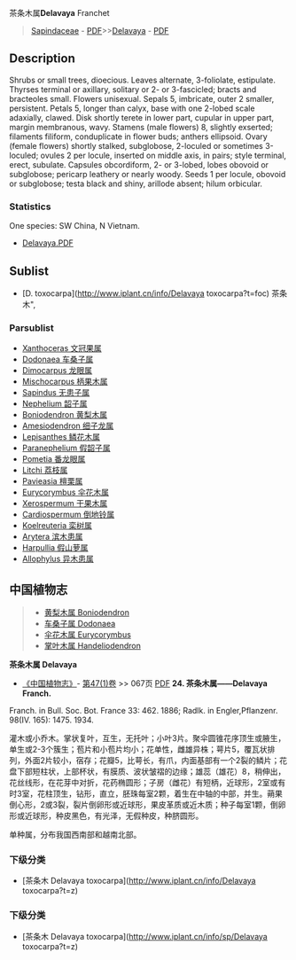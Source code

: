 茶条木属**Delavaya** Franchet

> [Sapindaceae](http://www.iplant.cn/info/Sapindaceae?t=foc) - [PDF](http://www.iplant.cn/foc/pdf/Sapindaceae.pdf)>>[Delavaya](http://www.iplant.cn/info/Delavaya?t=foc) - [PDF](http://www.iplant.cn/foc/pdf/Delavaya.pdf)
## Description

Shrubs or small trees, dioecious. Leaves alternate, 3-foliolate, estipulate. Thyrses terminal or axillary, solitary or 2- or 3-fascicled; bracts and bracteoles small. Flowers unisexual. Sepals 5, imbricate, outer 2 smaller, persistent. Petals 5, longer than calyx, base with one 2-lobed scale adaxially, clawed. Disk shortly terete in lower part, cupular in upper part, margin membranous, wavy. Stamens (male flowers) 8, slightly exserted; filaments filiform, conduplicate in flower buds; anthers ellipsoid. Ovary (female flowers) shortly stalked, subglobose, 2-loculed or sometimes 3-loculed; ovules 2 per locule, inserted on middle axis, in pairs; style terminal, erect, subulate. Capsules obcordiform, 2- or 3-lobed, lobes obovoid or subglobose; pericarp leathery or nearly woody. Seeds 1 per locule, obovoid or subglobose; testa black and shiny, arillode absent; hilum orbicular.

### Statistics
One species: SW China, N Vietnam.

* [Delavaya.PDF](http://www.iplant.cn/foc/pdf/Delavaya.pdf)

## Sublist

* [D.  toxocarpa](http://www.iplant.cn/info/Delavaya toxocarpa?t=foc) 茶条木",

### Parsublist

* [Xanthoceras  文冠果属](http://www.iplant.cn/info/Xanthoceras?t=foc)
* [Dodonaea  车桑子属](http://www.iplant.cn/info/Dodonaea?t=foc)
* [Dimocarpus  龙眼属](http://www.iplant.cn/info/Dimocarpus?t=foc)
* [Mischocarpus  柄果木属](http://www.iplant.cn/info/Mischocarpus?t=foc)
* [Sapindus  无患子属](http://www.iplant.cn/info/Sapindus?t=foc)
* [Nephelium  韶子属](http://www.iplant.cn/info/Nephelium?t=foc)
* [Boniodendron  黄梨木属](http://www.iplant.cn/info/Boniodendron?t=foc)
* [Amesiodendron  细子龙属](http://www.iplant.cn/info/Amesiodendron?t=foc)
* [Lepisanthes  鳞花木属](http://www.iplant.cn/info/Lepisanthes?t=foc)
* [Paranephelium  假韶子属](http://www.iplant.cn/info/Paranephelium?t=foc)
* [Pometia  番龙眼属](http://www.iplant.cn/info/Pometia?t=foc)
* [Litchi  荔枝属](http://www.iplant.cn/info/Litchi?t=foc)
* [Pavieasia  檀栗属](http://www.iplant.cn/info/Pavieasia?t=foc)
* [Eurycorymbus  伞花木属](http://www.iplant.cn/info/Eurycorymbus?t=foc)
* [Xerospermum  干果木属](http://www.iplant.cn/info/Xerospermum?t=foc)
* [Cardiospermum  倒地铃属](http://www.iplant.cn/info/Cardiospermum?t=foc)
* [Koelreuteria  栾树属](http://www.iplant.cn/info/Koelreuteria?t=foc)
* [Arytera  滨木患属](http://www.iplant.cn/info/Arytera?t=foc)
* [Harpullia  假山萝属](http://www.iplant.cn/info/Harpullia?t=foc)
* [Allophylus  异木患属](http://www.iplant.cn/info/Allophylus?t=foc)

## 中国植物志

> * [黄梨木属  Boniodendron](Boniodendron-黄梨木属.md)
> * [车桑子属  Dodonaea](http://www.iplant.cn/info/Dodonaea?t=z)
> * [伞花木属  Eurycorymbus](http://www.iplant.cn/info/Eurycorymbus?t=z)
> * [掌叶木属  Handeliodendron](http://www.iplant.cn/info/Handeliodendron?t=z)

**茶条木属 Delavaya**

* [《中国植物志》](http://www.iplant.cn/frps)- [第47(1)卷](http://www.iplant.cn/frps/vol/47(1)) >> 067页 [PDF](http://www.iplant.cn/frps/pdf/47(1)/067y.pdf)
**24. 茶条木属——Delavaya Franch.**

Franch. in Bull. Soc. Bot. France 33: 462. 1886; Radlk. in Engler,Pflanzenr. 98(IV. 165): 1475. 1934.

灌木或小乔木。掌状复叶，互生，无托叶；小叶3片。聚伞圆锥花序顶生或腋生，单生或2-3个簇生；苞片和小苞片均小；花单性，雌雄异株；萼片5，覆瓦状排列，外面2片较小，宿存；花瓣5，比萼长，有爪，内面基部有一个2裂的鳞片；花盘下部短柱状，上部杯状，有膜质、波状皱褶的边缘；雄蕊（雄花）8，稍伸出，花丝线形，在花芽中对折，花药椭圆形；子房（雌花）有短柄，近球形，2室或有时3室，花柱顶生，钻形，直立，胚珠每室2颗，着生在中轴的中部，并生。蒴果倒心形，2或3裂，裂片倒卵形或近球形，果皮革质或近木质；种子每室1颗，倒卵形或近球形，种皮黑色，有光泽，无假种皮，种脐圆形。

单种属，分布我国西南部和越南北部。

### 下级分类
* [茶条木  Delavaya toxocarpa](http://www.iplant.cn/info/Delavaya toxocarpa?t=z)

### 下级分类
* [茶条木  Delavaya toxocarpa](http://www.iplant.cn/info/sp/Delavaya toxocarpa?t=z)
